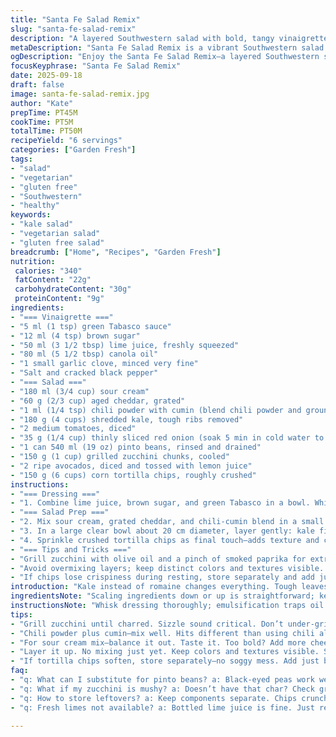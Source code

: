 ```yaml
---
title: "Santa Fe Salad Remix"
slug: "santa-fe-salad-remix"
description: "A layered Southwestern salad with bold, tangy vinaigrette, creamy chili-spiced sour cream, and crunchy elements. Uses black beans swapped for pinto and kale instead of romaine to boost texture and nutrition. Corn kernels replaced with grilled zucchini chunks for a smoky edge. Quick assembly, resting enhances flavor melding. No eggs, nuts, gluten free, vegetarian. Play with acidity balance in dressing. Watch avocado timing to avoid browning. Cumin adds depth to chili seasoning. Fresh garlic punched in vinaigrette, but watch for bitterness. Ideal for casual dinners or light lunches. Crunch and cream perfect contrast."
metaDescription: "Santa Fe Salad Remix is a vibrant Southwestern salad with smoky zucchini, tangy vinaigrette, and balanced flavors. Crunchy chips added last."
ogDescription: "Enjoy the Santa Fe Salad Remix—a layered Southwestern salad with bold flavors, grilled zucchini, and tangy dressing for a crunchy bite."
focusKeyphrase: "Santa Fe Salad Remix"
date: 2025-09-18
draft: false
image: santa-fe-salad-remix.jpg
author: "Kate"
prepTime: PT45M
cookTime: PT5M
totalTime: PT50M
recipeYield: "6 servings"
categories: ["Garden Fresh"]
tags:
- "salad"
- "vegetarian"
- "gluten free"
- "Southwestern"
- "healthy"
keywords:
- "kale salad"
- "vegetarian salad"
- "gluten free salad"
breadcrumb: ["Home", "Recipes", "Garden Fresh"]
nutrition: 
 calories: "340"
 fatContent: "22g"
 carbohydrateContent: "30g"
 proteinContent: "9g"
ingredients:
- "=== Vinaigrette ==="
- "5 ml (1 tsp) green Tabasco sauce"
- "12 ml (4 tsp) brown sugar"
- "50 ml (3 1/2 tbsp) lime juice, freshly squeezed"
- "80 ml (5 1/2 tbsp) canola oil"
- "1 small garlic clove, minced very fine"
- "Salt and cracked black pepper"
- "=== Salad ==="
- "180 ml (3/4 cup) sour cream"
- "60 g (2/3 cup) aged cheddar, grated"
- "1 ml (1/4 tsp) chili powder with cumin (blend chili powder and ground cumin)"
- "180 g (4 cups) shredded kale, tough ribs removed"
- "2 medium tomatoes, diced"
- "35 g (1/4 cup) thinly sliced red onion (soak 5 min in cold water to soften sharpness)"
- "1 can 540 ml (19 oz) pinto beans, rinsed and drained"
- "150 g (1 cup) grilled zucchini chunks, cooled"
- "2 ripe avocados, diced and tossed with lemon juice"
- "150 g (6 cups) corn tortilla chips, roughly crushed"
instructions:
- "=== Dressing ==="
- "1. Combine lime juice, brown sugar, and green Tabasco in a bowl. Whisk garlic in next. Drizzle in canola oil slowly, whisking to emulsify. Salt and freshly cracked pepper to taste. Adjust acidity with more lime juice or sweetness with a pinch of sugar if too sharp."
- "=== Salad Prep ==="
- "2. Mix sour cream, grated cheddar, and chili-cumin blend in a small bowl. Taste for seasoning balance; chili should warm but not overpower."
- "3. In a large clear bowl about 20 cm diameter, layer gently: kale first, then evenly spread tomatoes. Drizzle one-third of vinaigrette. Next layer: soaked red onion, then pinto beans. Add another third vinaigrette. Dollop sour cream mixture over beans. Add grilled zucchini and avocado. Pour remaining vinaigrette slowly over top."
- "4. Sprinkle crushed tortilla chips as final touch—adds texture and crunch. Let salad rest 15-20 minutes at room temperature for juices and vinaigrette to marry. Avoid refrigeration to prevent sogginess and avocado browning."
- "=== Tips and Tricks ==="
- "Grill zucchini with olive oil and a pinch of smoked paprika for extra flavor. If pinto beans unavailable, black-eyed peas can substitute but rinse well to reduce starchiness. Kale tough? Massage leaves with a pinch of salt and a few drops of lime juice until tender, 2-3 minutes before assembling."
- "Avoid overmixing layers; keep distinct colors and textures visible. If vinaigrette separates before serving, whisk vigorously again."
- "If chips lose crispiness during resting, store separately and add just before serving."
introduction: "Kale instead of romaine changes everything. Tough leaves, vibrant green, chew that stands up to zesty lime and smoky chili. Pinto beans swap in for black beans here, creamier texture, earthier flavor. Grilling zucchini chunks adds smoky heat, sweet underneath. The dressing? Tabasco green for tang and mild heat, balanced with brown sugar and fresh lime juice, emulsified with canola—neutral, light. Sour cream with sharp cheddar and a dust of chili-cumin blend hold all together. Layered, not tossed. Crunch last minute; no soggy chips here. Wait 15—breathe in that garlicky aroma, see colors deepen. Eat with hands or fork, texture is the game."
ingredientsNote: "Scaling ingredients down or up is straightforward; keep ratios intact especially for vinaigrette to maintain acidity and balance. For oil, neutral varieties preferred to avoid overpowering peppery notes. Garlic minced very fine to avoid biting chunks; crushing helps release oils but don't overdo or bitterness creeps in. If no fresh lime, bottled juice can work but reduce sugar to avoid cloying. Add cumin to chili powder to give a smoky warmth—can use smoked paprika or chipotle powder for a twist. Tomatoes best ripe but firm, dice uniformly so they layer neatly. Red onion soaking lessens sharpness, critical for raw onion lovers. For crunch, corn chips are approachable but consider baked pita chips for lower fat and different texture."
instructionsNote: "Whisk dressing thoroughly; emulsification traps oil with lime, yields shine and mouthfeel, avoids oily slicks on salad. Layering rather than tossing preserves individual flavors and textures; allows dynamic bite changes with each forkful. Sour cream mixture thickens salad mid-layer, preventing juice from soaking chips prematurely. Rest time important for flavors to mingle; don't skip. If short on time, assemble and serve promptly but texture contrast will shift. Avoid refrigeration post-assembly—kale toughens and avocado discolors in cold. Always taste at the end for balance; adjust salt, acid if needed. When grilling zucchini, hot grill marks, sizzle sound indicate caramelization underway; don’t overcook or zucchini will be mushy. Crushed chips last—add right before eating or keep aside and sprinkle at table."
tips:
- "Grill zucchini until charred. Sizzle sound critical. Don’t under-grill. Look for those smoky marks. Adds depth, flavor shines. Can use other veggies."
- "Chili powder plus cumin—mix well. Hits different than using chili alone. Gives warmth, smoky notes. Use smoked paprika if preferred. Lots of flavors going on."
- "For sour cream mix—balance it out. Taste it. Too bold? Add more cheese or lime juice. If too creamy, adjust with sour cream or use yogurt."
- "Layer it up. No mixing just yet. Keep colors and textures visible. Salad should look inviting. Hint: Let it rest, juices marry. Time is key here."
- "If tortilla chips soften, store separately—no soggy mess. Add just before serving. Extra crunch right where you need it. Keep texture alive."
faq:
- "q: What can I substitute for pinto beans? a: Black-eyed peas work well. Rinse them first. Less starchiness. Or use chickpeas—big flavor."
- "q: What if my zucchini is mushy? a: Doesn’t have that char? Check grill heat next time. Need good sizzle, touch texture before pulling off."
- "q: How to store leftovers? a: Keep components separate. Chips crunchy, salad refrigerated. Use tight containers. Don’t mix—it breaks textures."
- "q: Fresh limes not available? a: Bottled lime juice is fine. Just reduce sugar. Avoid excessive sweetness. Fresh fruits bring more brightness."

---
```


